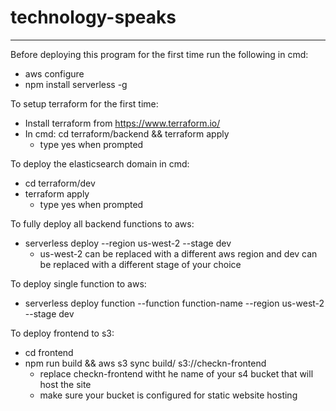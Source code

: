 # technology-speaks
----------

Before deploying this program for the first time run the following in cmd:
* aws configure
* npm install serverless -g

To setup terraform for the first time:
* Install terraform from https://www.terraform.io/
* In cmd: cd terraform/backend && terraform apply
    * type yes when prompted

To deploy the elasticsearch domain in cmd:
* cd terraform/dev
* terraform apply
    * type yes when prompted

To fully deploy all backend functions to aws:
* serverless deploy --region us-west-2 --stage dev
    * us-west-2 can be replaced with a different aws region and dev can be replaced with a different stage of your choice

To deploy single function to aws:
* serverless deploy function --function function-name --region us-west-2 --stage dev

To deploy frontend to s3:
* cd frontend
* npm run build && aws s3 sync build/ s3://checkn-frontend
    * replace checkn-frontend witht he name of your s4 bucket that will host the site
    * make sure your bucket is configured for static website hosting
